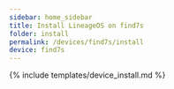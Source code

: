 ```yaml
---
sidebar: home_sidebar
title: Install LineageOS on find7s
folder: install
permalink: /devices/find7s/install
device: find7s
---
```

{% include templates/device_install.md %}
